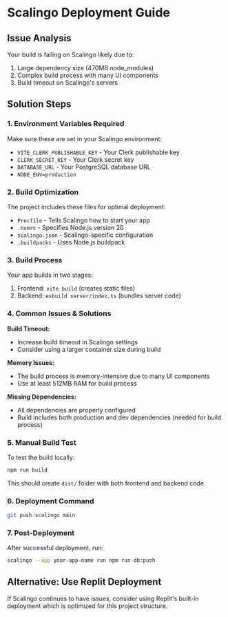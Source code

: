 # Scalingo Deployment Guide

## Issue Analysis
Your build is failing on Scalingo likely due to:
1. Large dependency size (470MB node_modules)
2. Complex build process with many UI components
3. Build timeout on Scalingo's servers

## Solution Steps

### 1. Environment Variables Required
Make sure these are set in your Scalingo environment:
- `VITE_CLERK_PUBLISHABLE_KEY` - Your Clerk publishable key
- `CLERK_SECRET_KEY` - Your Clerk secret key
- `DATABASE_URL` - Your PostgreSQL database URL
- `NODE_ENV=production`

### 2. Build Optimization
The project includes these files for optimal deployment:
- `Procfile` - Tells Scalingo how to start your app
- `.nvmrc` - Specifies Node.js version 20
- `scalingo.json` - Scalingo-specific configuration
- `.buildpacks` - Uses Node.js buildpack

### 3. Build Process
Your app builds in two stages:
1. Frontend: `vite build` (creates static files)
2. Backend: `esbuild server/index.ts` (bundles server code)

### 4. Common Issues & Solutions

**Build Timeout:**
- Increase build timeout in Scalingo settings
- Consider using a larger container size during build

**Memory Issues:**
- The build process is memory-intensive due to many UI components
- Use at least 512MB RAM for build process

**Missing Dependencies:**
- All dependencies are properly configured
- Build includes both production and dev dependencies (needed for build process)

### 5. Manual Build Test
To test the build locally:
```bash
npm run build
```
This should create `dist/` folder with both frontend and backend code.

### 6. Deployment Command
```bash
git push scalingo main
```

### 7. Post-Deployment
After successful deployment, run:
```bash
scalingo --app your-app-name run npm run db:push
```

## Alternative: Use Replit Deployment
If Scalingo continues to have issues, consider using Replit's built-in deployment which is optimized for this project structure.
